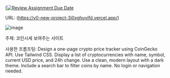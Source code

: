 [[![Review Assignment Due Date](https://classroom.github.com/assets/deadline-readme-button-22041afd0340ce965d47ae6ef1cefeee28c7c493a6346c4f15d667ab976d596c.svg)](https://classroom.github.com/a/-DxMF8bJ)


URL:
(https://v0-new-project-3i0xghuyifd.vercel.app/)

![image](https://github.com/user-attachments/assets/06f1fe49-25f2-40d3-bed4-2b5b478681dc)

주제:
코인시세 보여주는 사이트

사용한 프롬프팅:
Design a one-page crypto price tracker using CoinGecko API. Use Tailwind CSS. Display a list of cryptocurrencies with name, symbol, current USD price, and 24h change. Use a clean, modern layout with a dark theme. Include a search bar to filter coins by name. No login or navigation needed.
